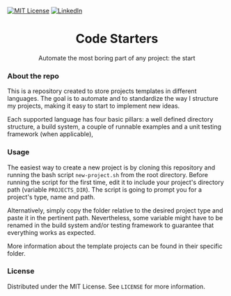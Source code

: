<!-- PROJECT SHIELDS -->
[![MIT License][license-shield]][license-url]
[![LinkedIn][linkedin-shield]][linkedin-url]

<!-- PROJECT LOGO -->
<p align="center">
  <h1 align="center">Code Starters</h1>

  <p align="center">
    Automate the most boring part of any project: the start
    <br />
  </p>
</p>

### About the repo

This is a repository created to store projects templates in different
languages. The goal is to automate and to standardize the way I structure my
projects, making it easy to start to implement new ideas.

Each supported language has four basic pillars: a well defined directory
structure, a build system, a couple of runnable examples and a unit testing
framework (when applicable),

### Usage

The easiest way to create a new project is by cloning this repository and
running the bash script `new-project.sh` from the root directory. Before
running the script for the first time, edit it to include your project's
directory path (variable `PROJECTS_DIR`). The script is going to prompt you for a
project's type, name and path.

Alternatively, simply copy the folder relative to the desired project type and
paste it in the pertinent path. Nevertheless, some variable might have to be
renamed in the build system and/or testing framework to guarantee that
everything works as expected.

More information about the template projects can be found in their specific
folder.

### License

Distributed under the MIT License. See `LICENSE` for more information.

<!-- MARKDOWN LINKS & IMAGES -->
[license-shield]: https://img.shields.io/github/license/lbteixeira/code-starters?style=for-the-badge
[license-url]: https://github.com/lbteixeira/code-starters/blob/main/LICENSE.txt
[linkedin-shield]: https://img.shields.io/badge/-LinkedIn-black.svg?style=for-the-badge&logo=linkedin&colorB=555
[linkedin-url]: https://linkedin.com/in/lb-teixeira
